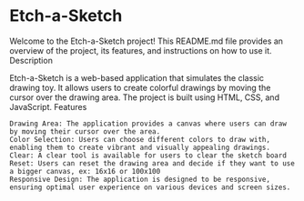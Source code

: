 # Etch-a-Sketch

Welcome to the Etch-a-Sketch project! This README.md file provides an overview of the project, its features, and instructions on how to use it.
Description

Etch-a-Sketch is a web-based application that simulates the classic drawing toy. It allows users to create colorful drawings by moving the cursor over the drawing area. The project is built using HTML, CSS, and JavaScript.
Features

    Drawing Area: The application provides a canvas where users can draw by moving their cursor over the area.
    Color Selection: Users can choose different colors to draw with, enabling them to create vibrant and visually appealing drawings.
    Clear: A clear tool is available for users to clear the sketch board
    Reset: Users can reset the drawing area and decide if they want to use a bigger canvas, ex: 16x16 or 100x100
    Responsive Design: The application is designed to be responsive, ensuring optimal user experience on various devices and screen sizes.


